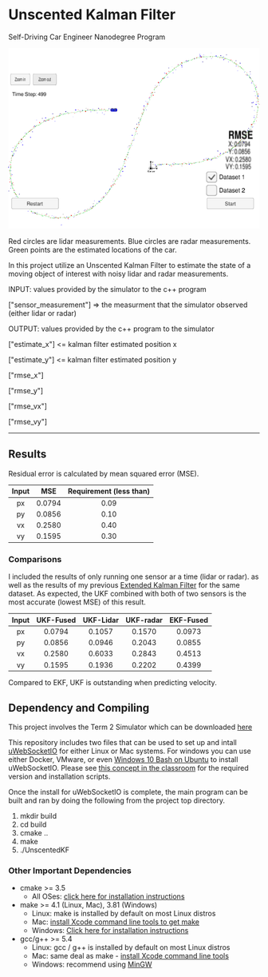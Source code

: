 # Unscented Kalman Filter
Self-Driving Car Engineer Nanodegree Program

![model](./graph/ukf.png)

Red circles are lidar measurements. Blue circles are radar measurements. Green points are the estimated locations of the car.

In this project utilize an Unscented Kalman Filter to estimate the state of a moving object of interest with noisy lidar and radar measurements. 

INPUT: values provided by the simulator to the c++ program

["sensor_measurement"] => the measurment that the simulator observed (either lidar or radar)


OUTPUT: values provided by the c++ program to the simulator

["estimate_x"] <= kalman filter estimated position x

["estimate_y"] <= kalman filter estimated position y

["rmse_x"]

["rmse_y"]

["rmse_vx"]

["rmse_vy"]

---
## Results
Residual error is calculated by mean squared error (MSE).

| Input      | MSE| Requirement (less than) |
| :--------:   | :-----:   | :----:|
| px         | 0.0794   | 0.09   |
| py         | 0.0856   | 0.10    | 
| vx         | 0.2580   | 0.40    | 
| vy         | 0.1595   | 0.30    | 



### Comparisons
I included the results of only running one sensor ar a time (lidar or radar). as well as the results of my previous [Extended Kalman Filter](https://github.com/YuxiangJohn/Self_driving_car_term2/tree/master/Extended_Kalman_Filter) for the same dataset. As expected, the UKF combined with both of two sensors is the most accurate (lowest MSE) of this result.

| Input      | UKF-Fused| UKF-Lidar | UKF-radar| EKF-Fused |
| :--------:   | :-----:   |  :-----:  | :-----:  | :------:  |
| px         | 0.0794   | 0.1057    | 0.1570   | 0.0973    |
| py         | 0.0856   | 0.0946    | 0.2043   | 0.0855    |
| vx         | 0.2580   | 0.6033    | 0.2843   | 0.4513    |
| vy         | 0.1595   | 0.1936    | 0.2202   | 0.4399    |

Compared to EKF, UKF is outstanding when predicting velocity.




## Dependency and Compiling
This project involves the Term 2 Simulator which can be downloaded [here](https://github.com/udacity/self-driving-car-sim/releases)

This repository includes two files that can be used to set up and intall [uWebSocketIO](https://github.com/uWebSockets/uWebSockets) for either Linux or Mac systems. For windows you can use either Docker, VMware, or even [Windows 10 Bash on Ubuntu](https://www.howtogeek.com/249966/how-to-install-and-use-the-linux-bash-shell-on-windows-10/) to install uWebSocketIO. Please see [this concept in the classroom](https://classroom.udacity.com/nanodegrees/nd013/parts/40f38239-66b6-46ec-ae68-03afd8a601c8/modules/0949fca6-b379-42af-a919-ee50aa304e6a/lessons/f758c44c-5e40-4e01-93b5-1a82aa4e044f/concepts/16cf4a78-4fc7-49e1-8621-3450ca938b77) for the required version and installation scripts.

Once the install for uWebSocketIO is complete, the main program can be built and ran by doing the following from the project top directory.

1. mkdir build
2. cd build
3. cmake ..
4. make
5. ./UnscentedKF

### Other Important Dependencies
* cmake >= 3.5
  * All OSes: [click here for installation instructions](https://cmake.org/install/)
* make >= 4.1 (Linux, Mac), 3.81 (Windows)
  * Linux: make is installed by default on most Linux distros
  * Mac: [install Xcode command line tools to get make](https://developer.apple.com/xcode/features/)
  * Windows: [Click here for installation instructions](http://gnuwin32.sourceforge.net/packages/make.htm)
* gcc/g++ >= 5.4
  * Linux: gcc / g++ is installed by default on most Linux distros
  * Mac: same deal as make - [install Xcode command line tools](https://developer.apple.com/xcode/features/)
  * Windows: recommend using [MinGW](http://www.mingw.org/)


